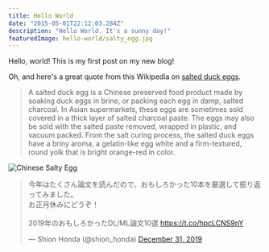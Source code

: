 ```yaml
---
title: Hello World
date: "2015-05-01T22:12:03.284Z"
description: "Hello World. It's a sunny day!"
featuredImage: hello-world/salty_egg.jpg
---
```


Hello, world! This is my first post on my new blog!

Oh, and here's a great quote from this Wikipedia on
[salted duck eggs](http://en.wikipedia.org/wiki/Salted_duck_egg).

> A salted duck egg is a Chinese preserved food product made by soaking duck
> eggs in brine, or packing each egg in damp, salted charcoal. In Asian
> supermarkets, these eggs are sometimes sold covered in a thick layer of salted
> charcoal paste. The eggs may also be sold with the salted paste removed,
> wrapped in plastic, and vacuum packed. From the salt curing process, the
> salted duck eggs have a briny aroma, a gelatin-like egg white and a
> firm-textured, round yolk that is bright orange-red in color.

![Chinese Salty Egg](./salty_egg.jpg)

<blockquote class="twitter-tweet">
<p lang="ja" dir="ltr">今年はたくさん論文を読んだので、おもしろかった10本を厳選して振り返ってみました。<br>お正月休みにどうぞ！<br><br>2019年のおもしろかったDL/ML論文10選 <a href="https://t.co/hpcLCNS9nY">https://t.co/hpcLCNS9nY</a></p>&mdash; Shion Honda (@shion_honda) <a href="https://twitter.com/shion_honda/status/1211964266690961408?ref_src=twsrc%5Etfw">December 31, 2019</a>
</blockquote> 